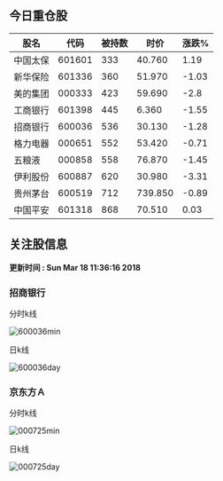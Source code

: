 
## 今日重仓股 

|股名|代码|被持数|时价|涨跌%|
|---|---|---|---|---|
|中国太保|601601|333|40.760|1.19|
|新华保险|601336|360|51.970|-1.03|
|美的集团|000333|423|59.690|-2.8|
|工商银行|601398|445|6.360|-1.55|
|招商银行|600036|536|30.130|-1.28|
|格力电器|000651|552|53.420|-0.71|
|五粮液|000858|558|76.870|-1.45|
|伊利股份|600887|620|30.980|-3.31|
|贵州茅台|600519|712|739.850|-0.89|
|中国平安|601318|868|70.510|0.03|

## 关注股信息
**更新时间 : Sun Mar 18 11:36:16 2018**
### 招商银行 
分时k线

![600036min](http://image.sinajs.cn/newchart/min/n/sh600036.gif)

日k线

![600036day](http://image.sinajs.cn/newchart/daily/n/sh600036.gif)

### 京东方Ａ 
分时k线

![000725min](http://image.sinajs.cn/newchart/min/n/sz000725.gif)

日k线

![000725day](http://image.sinajs.cn/newchart/daily/n/sz000725.gif)

